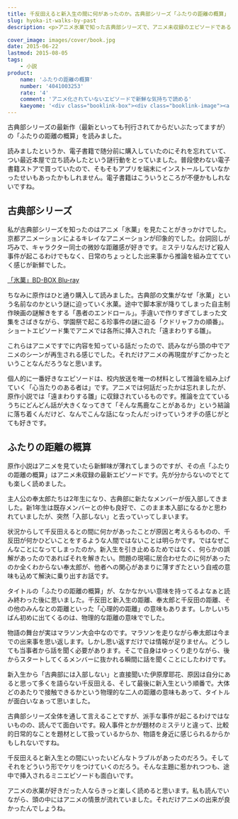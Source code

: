 ```yaml
---
title: 千反田えると新入生の間に何があったのか。古典部シリーズ「ふたりの距離の概算」
slug: hyoka-it-walks-by-past
description: <p>アニメ氷菓で知った古典部シリーズで、アニメ未収録のエピソードである「ふたりの距離の概算」を読みました。先を知らない状態だったこともあってか、とても楽しく読めました。アニメ版が好きだった人ならきっと楽しめると思います。</p>

cover_image: images/cover/book.jpg
date: 2015-06-22
lastmod: 2015-08-05
tags: 
    - 小説
product:
    name: 'ふたりの距離の概算'
    number: '4041003253'
    rate: '4'
    comment: 'アニメ化されていないエピソードで新鮮な気持ちで読める'
    kaeyome: '<div class="booklink-box"><div class="booklink-image"><a href="http://www.amazon.co.jp/exec/obidos/asin/4041003253/illusionspace-22/" target="_blank" rel="nofollow" ><img src="http://ecx.images-amazon.com/images/I/51q3sZqcpLL._SL160_.jpg" style="border: none;" /></a></div><div class="booklink-info"><div class="booklink-name"><a href="http://www.amazon.co.jp/exec/obidos/asin/4041003253/illusionspace-22/" target="_blank" rel="nofollow" >ふたりの距離の概算 (角川文庫)</a><div class="booklink-powered-date">posted with <a href="http://yomereba.com" rel="nofollow" target="_blank">ヨメレバ</a></div></div><div class="booklink-detail">米澤 穂信 角川書店(角川グループパブリッシング) 2012-06-22    </div><div class="booklink-link2"><div class="shoplinkamazon"><a href="http://www.amazon.co.jp/exec/obidos/asin/4041003253/illusionspace-22/" target="_blank" rel="nofollow" >Amazon</a></div><div class="shoplinkkindle"><a href="http://www.amazon.co.jp/exec/obidos/ASIN/B009TNT02I/illusionspace-22/" target="_blank" rel="nofollow" >Kindle</a></div><div class="shoplinkrakuten"><a href="http://hb.afl.rakuten.co.jp/hgc/11acbc01.369b1bf6.11acbc02.cabf9fe9/?pc=http%3A%2F%2Fbooks.rakuten.co.jp%2Frb%2F11683986%2F%3Fscid%3Daf_ich_link_urltxt%26m%3Dhttp%3A%2F%2Fm.rakuten.co.jp%2Fev%2Fbook%2F" target="_blank" rel="nofollow" >楽天ブックス</a></div>                  	  <div class="shoplinkkino"><a href="http://ck.jp.ap.valuecommerce.com/servlet/referral?sid=3085416&pid=882196163&vc_url=http%3A%2F%2Fwww.kinokuniya.co.jp%2Ff%2Fdsg-01-9784041003251" target="_blank" rel="nofollow" >紀伊國屋書店<img src="http://ad.jp.ap.valuecommerce.com/servlet/gifbanner?sid=3085416&pid=882196163" height="1" width="1" border="0"></a></div>	  	  	</div></div><div class="booklink-footer"></div></div>'
---
```


<p>古典部シリーズの最新作（最新といっても刊行されてからだいぶたってますが）の「ふたりの距離の概算」を読みました。</p>
<p>読みましたというか、電子書籍で随分前に購入していたのにそれを忘れていて、つい最近本屋で立ち読みしたという謎行動をとっていました。普段使わない電子書籍ストアで買っていたので、そもそもアプリを端末にインストールしていなかったせいもあったかもしれません。電子書籍はこういうところが不便かもしれないですね。</p>
<h2>古典部シリーズ</h2>
<p>私が古典部シリーズを知ったのはアニメ「氷菓」を見たことがきっかけでした。京都アニメーションによるキレイなアニメーションが印象的でした。台詞回しが巧みで、キャラクター同士の微妙な距離感が好きです。ミステリなんだけど殺人事件が起こるわけでもなく、日常のちょっとした出来事から推論を組み立てていく感じが新鮮でした。</p>
<div data-role="amazonjs" data-asin="B00OZC2IWC" data-locale="JP" data-tmpl="" data-img-size="" class="asin_B00OZC2IWC_JP_ amazonjs_item"><div class="amazonjs_indicator"><span class="amazonjs_indicator_img"></span><a class="amazonjs_indicator_title" href="#">「氷菓」BD-BOX Blu-ray</a><span class="amazonjs_indicator_footer"></span></div></div>
<p>ちなみに原作はひと通り購入して読みました。古典部の文集がなぜ「氷菓」という名前なのかという謎に迫っていく氷菓。途中で脚本家が降りてしまった自主制作映画の謎解きをする「愚者のエンドロール」。手違いで作りすぎてしまった文集をさばきながら、学園祭で起こる珍事件の謎に迫る「クドリャフカの順番」。ショートエピソード集でアニメでは各所に挿入された「遠まわりする雛」。</p>
<p>これらはアニメですでに内容を知っている話だったので、読みながら頭の中でアニメのシーンが再生される感じでした。それだけアニメの再現度がすごかったということなんだろうなと思います。</p>
<p>個人的に一番好きなエピソードは、校内放送を唯一の材料として推論を組み上げていく「心当たりのある者は」です。アニメでは何話だったかは忘れましたが、原作小説では「遠まわりする雛」に収録されているものです。推論を立てているうちにどんどん話が大きくなってきて「そんな馬鹿なことがあるか」という結論に落ち着くんだけど、なんでこんな話になったんだっけっていうオチの感じがとても好きです。</p>
<h2>ふたりの距離の概算</h2>
<p>原作小説はアニメを見ていたら新鮮味が薄れてしまうのですが、その点「ふたりの距離の概算」はアニメ未収録の最新エピソードです。先が分からないのでとても楽しく読めました。</p>
<p>主人公の奉太郎たちは2年生になり、古典部に新たなメンバーが仮入部してきました。新1年生は既存メンバーとの仲も良好で、このまま本入部になるかと思われていましたが、突然「入部しない」と去っていってしまいます。</p>
<p>状況からして千反田えるとの間に何かがあったことが原因と考えらるものの、千反田が何かひどいことをするような人間ではないことは明らかです。ではなぜこんなことになってしまったのか。新入生を引き止めるためではなく、何らかの誤解があったのであればそれを解きたい。問題の現場に居合わせたのに何があったのか全くわからない奉太郎が、他者への関心があまりに薄すぎたという自戒の意味も込めて解決に乗り出すお話です。</p>
<p>タイトルの「ふたりの距離の概算」が、なかなかいい意味を持ってるよなぁと読み終わった後に思いました。千反田と新入生の距離、奉太郎と千反田の距離、その他のみんなとの距離といった「心理的の距離」の意味もあります。しかしいちばん初めに出てくるのは、物理的な距離の意味ででした。</p>
<p>物語の舞台が実はマラソン大会中なのです。マラソンを走りながら奉太郎は今までの出来事を思い返します。しかし思い返すだけでは情報が足りません。どうしても当事者から話を聞く必要があります。そこで自身はゆっくり走りながら、後からスタートしてくるメンバーに抜かれる瞬間に話を聞くことにしたわけです。</p>
<p>新入生から「古典部には入部しない」と直接聞いた伊原摩耶花、原因は自分にあると思って多くを語らない千反田える、そして最後に新入生という順番で。大体どのあたりで接触できるかという物理的な二人の距離の意味もあって、タイトルが面白いなぁって思いました。</p>
<p>古典部シリーズ全体を通して言えることですが、派手な事件が起こるわけではないものの、読んでて面白いです。殺人事件とかが題材のミステリと違って、比較的日常的なことを題材として扱っているからか、物語を身近に感じられるからかもしれないですね。</p>
<p>千反田えると新入生との間にいったいどんなトラブルがあったのだろう。そしてそれをどういう形でケリをつけていくのだろう。そんな主題に惹かれつつも、途中で挿入されるミニエピソードも面白いです。</p>
<p>アニメの氷菓が好きだった人ならきっと楽しく読めると思います。私も読んでいながら、頭の中にはアニメの情景が流れていました。それだけアニメの出来が良かったんでしょうね。</p>

  